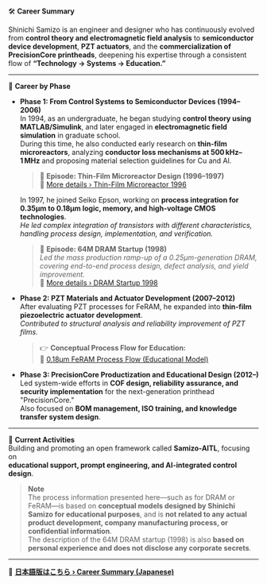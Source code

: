 🛠️ **Career Summary**

Shinichi Samizo is an engineer and designer who has continuously evolved from **control theory and electromagnetic field analysis** to **semiconductor device development**, **PZT actuators**, and the **commercialization of PrecisionCore printheads**, deepening his expertise through a consistent flow of **“Technology → Systems → Education.”**

---

📘 **Career by Phase**

- **Phase 1: From Control Systems to Semiconductor Devices (1994–2006)**  
  In 1994, as an undergraduate, he began studying **control theory using MATLAB/Simulink**, and later engaged in **electromagnetic field simulation** in graduate school.  
  During this time, he also conducted early research on **thin-film microreactors**, analyzing **conductor loss mechanisms at 500 kHz–1 MHz** and proposing material selection guidelines for Cu and Al.  
  > 🧪 **Episode: Thin-Film Microreactor Design (1996–1997)**  
  > 🔗 [More details › Thin-Film Microreactor 1996](https://samizo-aitl.github.io/Edusemi-Plus/archive/in1996/thinfilm_microreactor.html)

  In 1997, he joined Seiko Epson, working on **process integration for 0.35μm to 0.18μm logic, memory, and high-voltage CMOS technologies**.  
  *He led complex integration of transistors with different characteristics, handling process design, implementation, and verification.*

  > 🧩 **Episode: 64M DRAM Startup (1998)**  
  > *Led the mass production ramp-up of a 0.25μm-generation DRAM, covering end-to-end process design, defect analysis, and yield improvement.*  
  > 🔗 [More details › DRAM Startup 1998](https://samizo-aitl.github.io/Edusemi-Plus/archive/in1998/DRAM_Startup_64M_1998.html)

- **Phase 2: PZT Materials and Actuator Development (2007–2012)**  
  After evaluating PZT processes for FeRAM, he expanded into **thin-film piezoelectric actuator development**.  
  *Contributed to structural analysis and reliability improvement of PZT films.*

  > 👉 **Conceptual Process Flow for Education:**  
  > 📘 [0.18μm FeRAM Process Flow (Educational Model)](https://github.com/Samizo-AITL/Edusemi-v4x/blob/main/d_chapter1_memory_technologies/0.18um_FeRAM_ProcessFlow.md)

- **Phase 3: PrecisionCore Productization and Educational Design (2012–)**  
  Led system-wide efforts in **COF design, reliability assurance, and security implementation** for the next-generation printhead "PrecisionCore."  
  Also focused on **BOM management, ISO training, and knowledge transfer system design**.

---

🎯 **Current Activities**  
Building and promoting an open framework called **Samizo-AITL**, focusing on  
**educational support, prompt engineering, and AI-integrated control design**.

> **Note**  
> The process information presented here—such as for DRAM or FeRAM—is based on **conceptual models designed by Shinichi Samizo for educational purposes**, and is **not related to any actual product development, company manufacturing process, or confidential information**.  
> The description of the 64M DRAM startup (1998) is also **based on personal experience and does not disclose any corporate secrets**.

---

🔗 **[日本語版はこちら › Career Summary (Japanese)](https://samizo-aitl.github.io/career-summary.html)**
